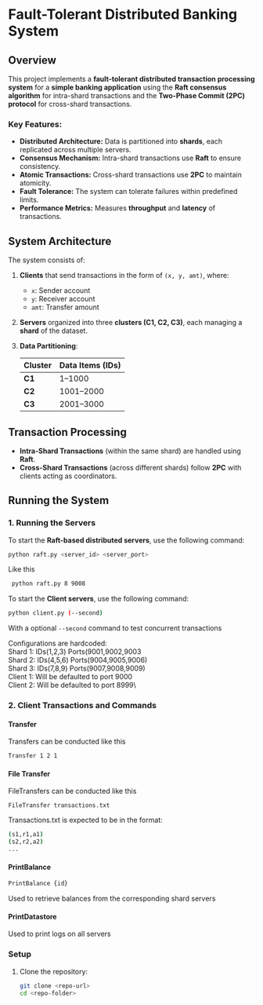 # Fault-Tolerant Distributed Banking System

## Overview

This project implements a **fault-tolerant distributed transaction processing system** for a **simple banking application** using the **Raft consensus algorithm** for intra-shard transactions and the **Two-Phase Commit (2PC) protocol** for cross-shard transactions.

### Key Features:
- **Distributed Architecture:** Data is partitioned into **shards**, each replicated across multiple servers.
- **Consensus Mechanism:** Intra-shard transactions use **Raft** to ensure consistency.
- **Atomic Transactions:** Cross-shard transactions use **2PC** to maintain atomicity.
- **Fault Tolerance:** The system can tolerate failures within predefined limits.
- **Performance Metrics:** Measures **throughput** and **latency** of transactions.

## System Architecture

The system consists of:

1. **Clients** that send transactions in the form of `(x, y, amt)`, where:
   - `x`: Sender account
   - `y`: Receiver account
   - `amt`: Transfer amount
2. **Servers** organized into three **clusters (C1, C2, C3)**, each managing a **shard** of the dataset.
3. **Data Partitioning**:

   | Cluster | Data Items (IDs) |
   |---------|-----------------|
   | **C1**  | 1–1000          |
   | **C2**  | 1001–2000       |
   | **C3**  | 2001–3000       |

## Transaction Processing

- **Intra-Shard Transactions** (within the same shard) are handled using **Raft**.
- **Cross-Shard Transactions** (across different shards) follow **2PC** with clients acting as coordinators.

## Running the System

### 1. Running the Servers

To start the **Raft-based distributed servers**, use the following command:

```bash
python raft.py <server_id> <server_port>
```
Like this
```bash
 python raft.py 8 9008 
```
To start the **Client servers**, use the following command:

```bash
python client.py (--second)
```
With a optional `--second` command to test concurrent transactions

Configurations are hardcoded:\
Shard 1: IDs(1,2,3) Ports(9001,9002,9003\
Shard 2: IDs(4,5,6) Ports(9004,9005,9006)\
Shard 3: IDs(7,8,9) Ports(9007,9008,9009)\
Client 1: Will be defaulted to port 9000\
Client 2: Will be defaulted to port 8999\

### 2. Client Transactions and Commands
#### Transfer
Transfers can be conducted like this
```bash
Transfer 1 2 1
```
#### File Transfer
FileTransfers can be conducted like this
```base
FileTransfer transactions.txt
```
Transactions.txt is expected to be in the format:
```bash
(s1,r1,a1)
(s2,r2,a2)
...
```
#### PrintBalance
```bash
PrintBalance {id}
```
Used to retrieve balances from the corresponding shard servers

#### PrintDatastore
Used to print logs on all servers



### Setup
1. Clone the repository:
   ```bash
   git clone <repo-url>
   cd <repo-folder>
   ```
